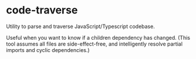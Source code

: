 # code-traverse 

Utility to parse and traverse JavaScript/Typescript codebase.

Useful when you want to know if a children dependency has changed. (This tool assumes all files are side-effect-free, and intelligently resolve partial imports and cyclic dependencies.)
